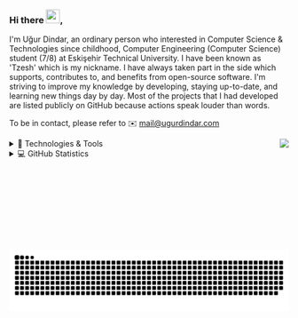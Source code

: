 ### Hi there <img src="https://media.giphy.com/media/hvRJCLFzcasrR4ia7z/giphy.gif" width="25" height="25"></a>,

I'm Uğur Dindar, an ordinary person who interested in Computer Science & Technologies since childhood, Computer Engineering (Computer Science) student (7/8) at Eskişehir Technical University. I have been known as 'Tzesh' which is my nickname. I have always taken part in the side which supports, contributes to, and benefits from open-source software. I'm striving to improve my knowledge by developing, staying up-to-date, and learning new things day by day. Most of the projects that I had developed are listed publicly on GitHub because actions speak louder than words.

To be in contact, please refer to ✉️ mail@ugurdindar.com

<a href="https://ugurdindar.com/"><img src="https://ugurdindar.com/img/github-logo.png" align="right" height="200" /></a>

<details>
  <summary>🚀 Technologies & Tools</summary>
  
  ![Git](https://img.shields.io/badge/-Git-black?style=flat-square&logo=git)
  ![GitHub](https://img.shields.io/badge/-GitHub-black?style=flat-square&logo=github)
  ![IntelliJ](https://img.shields.io/badge/-IntelliJ%20IDEA-black?style=flat-square&logo=jetbrains)
  ![PyCharm](https://img.shields.io/badge/-PyCharm-black?style=flat-square&logo=jetbrains)
  ![VS Code](https://img.shields.io/badge/-VS%20Code-black?style=flat-square&logo=visual-studio-code)
  ![VS](https://img.shields.io/badge/-VS-black?style=flat-square&logo=visual-studio)
  
  ![HTML](https://img.shields.io/badge/HTML5-black?style=flat-square&logo=HTML5)
  ![CSS3](https://img.shields.io/badge/CSS-black?style=flat-square&logo=CSS3)
  ![Bootstrap](https://img.shields.io/badge/Bootstrap-black?style=flat-square&logo=Bootstrap)
  ![MySQL](https://img.shields.io/badge/MySQL-black?style=flat-square&logo=MySQL)
  ![Oracle/PlSQL](https://img.shields.io/badge/Oracle-black?style=flat-square&logo=Oracle)
  ![Flask](https://img.shields.io/badge/Flask-black?style=flat-square&logo=Flask)
  ![dotNet](https://img.shields.io/badge/dotNet-black?style=flat-square&logo=dotNet)
  
  ![Java](https://img.shields.io/badge/Java-black?style=flat-square&logo=java)
  ![C#](https://img.shields.io/badge/C%23-black?style=flat-square&logo=C-sharp)
  ![JavaScript](https://img.shields.io/badge/JavaScript-black?style=flat-square&logo=javascript)
  ![Python](https://img.shields.io/badge/-Python-black?style=flat-square&logo=Python)
  
  ![Mozilla Firefox](https://img.shields.io/badge/Firefox-black?style=flat-square&logo=firefox)
  ![Microsoft Edge](https://img.shields.io/badge/Edge-black?style=flat-square&logo=microsoft-edge)
  ![Discord](https://img.shields.io/badge/Discord-black?style=flat-square&logo=discord)
  ![Windows](https://img.shields.io/badge/Windows-black?style=flat-square&logo=windows)
  ![Linux](https://img.shields.io/badge/Linux-black?style=flat-square&logo=linux)
  
</details>

<details>
  <summary>💻 GitHub Statistics</summary>
   
  ![Tzesh's github stats](https://github-readme-stats.vercel.app/api?username=tzesh&show_icons=true&show_icons=true&theme=dark)
  <img src="https://github-readme-stats.vercel.app/api/top-langs/?username=tzesh&layout=compact&count_private=true&theme=dark" />

</details>

![Snake-eating contribution](https://github.com/tzesh/tzesh/blob/output/github-contribution-grid-snake.svg)
